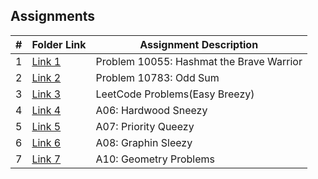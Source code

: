 ## Assignments 
|  #  | Folder Link                       | Assignment Description                              |
| :-: | --------------------------------- | --------------------------------------------------- |
|  1  | [Link 1](./P10055)                | Problem 10055: Hashmat the Brave Warrior            |
|  2  | [Link 2](./10783)                 | Problem 10783: Odd Sum                              |
|  3  | [Link 3](./P)                     | LeetCode Problems(Easy Breezy)                      |
|  4  | [Link 4](./A06)                   | A06: Hardwood Sneezy                                |
|  5  | [Link 5](./A07)                   | A07: Priority Queezy                                |
|  6  | [Link 6](./A08)                   | A08: Graphin Sleezy                                 |
|  7  | [Link 7](./A10)                   | A10: Geometry Problems                              |
